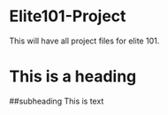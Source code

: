 # Elite101-Project
This will have all project files for elite 101.
# This is a heading
##subheading
This is text
